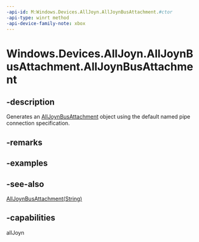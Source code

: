 ```yaml
---
-api-id: M:Windows.Devices.AllJoyn.AllJoynBusAttachment.#ctor
-api-type: winrt method
-api-device-family-note: xbox
---
```


<!-- Method syntax
public AllJoynBusAttachment()
-->

# Windows.Devices.AllJoyn.AllJoynBusAttachment.AllJoynBusAttachment

## -description
Generates an [AllJoynBusAttachment](alljoynbusattachment.md) object using the default named pipe connection specification.

## -remarks

## -examples

## -see-also
[AllJoynBusAttachment(String)](alljoynbusattachment_alljoynbusattachment_290278668.md)

## -capabilities
allJoyn